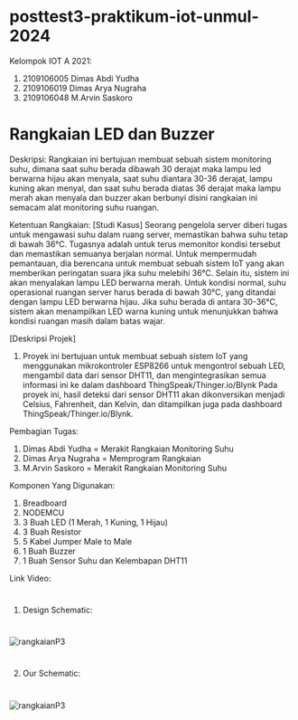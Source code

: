 # posttest3-praktikum-iot-unmul-2024
Kelompok IOT A 2021:
1. 2109106005 Dimas Abdi Yudha
2. 2109106019 Dimas Arya Nugraha
3. 2109106048 M.Arvin Saskoro


# Rangkaian LED dan Buzzer 
Deskripsi:
Rangkaian ini bertujuan membuat sebuah sistem monitoring suhu, dimana saat suhu berada dibawah 30 derajat maka lampu led berwarna hijau akan menyala, saat suhu diantara 30-36 derajat, lampu kuning akan menyal, dan saat suhu berada diatas 36 derajat maka lampu merah akan menyala dan buzzer akan berbunyi disini rangkaian ini semacam alat monitoring suhu ruangan.

Ketentuan Rangkaian:
[Studi Kasus]
Seorang pengelola server diberi tugas untuk mengawasi suhu dalam ruang server, memastikan bahwa suhu tetap di bawah 36°C. Tugasnya adalah untuk terus memonitor kondisi tersebut dan memastikan semuanya berjalan normal. Untuk mempermudah pemantauan, dia berencana untuk membuat sebuah sistem IoT yang akan memberikan peringatan suara jika suhu melebihi 36°C. Selain itu, sistem ini akan menyalakan lampu LED berwarna merah. Untuk kondisi normal, suhu operasional ruangan server harus berada di bawah 30°C, yang ditandai dengan lampu LED berwarna hijau. Jika suhu berada di antara 30-36°C, sistem akan menampilkan LED warna kuning untuk menunjukkan bahwa kondisi ruangan masih dalam batas wajar.

[Deskripsi Projek]
1. Proyek ini bertujuan untuk membuat sebuah sistem IoT yang menggunakan mikrokontroler ESP8266 untuk mengontrol sebuah LED, mengambil data dari sensor DHT11, dan mengintegrasikan semua informasi ini ke dalam dashboard ThingSpeak/Thinger.io/Blynk Pada proyek ini, hasil deteksi dari sensor DHT11 akan dikonversikan menjadi Celsius, Fahrenheit, dan Kelvin, dan ditampilkan juga pada dashboard ThingSpeak/Thinger.io/Blynk.

Pembagian Tugas:
1. Dimas Abdi Yudha = Merakit Rangkaian Monitoring Suhu
2. Dimas Arya Nugraha = Memprogram Rangkaian
3. M.Arvin Saskoro = Merakit Rangkaian Monitoring Suhu


Komponen Yang Digunakan:
1. Breadboard
2. NODEMCU
3. 3 Buah LED (1 Merah, 1 Kuning, 1 Hijau) 
4. 3 Buah Resistor
5. 5 Kabel Jumper Male to Male
6. 1 Buah Buzzer
7. 1 Buah Sensor Suhu dan Kelembapan DHT11

Link Video:

#
1. Design Schematic:
#
![rangkaianP3](https://github.com/DimasYudha1223/posttest1-praktikum-iot-unmul-2024/assets/93185675/2828860b-2b6d-4ecb-8a5c-0bd79a89c48c)



#
2. Our Schematic:
#
![rangkaianP3](https://github.com/DimasYudha1223/posttest1-praktikum-iot-unmul-2024/assets/93185675/83195367-2a39-4cc7-b7a2-f519b01212ff)



